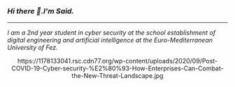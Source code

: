 ###  *Hi there 👋.I'm Said.* 
---

   *I am a 2nd year student in cyber security at the school establishment of digital engineering and artificial intelligence* 
   *at the Euro-Mediterranean University of Fez.*


<p align="center">
  https://1178133041.rsc.cdn77.org/wp-content/uploads/2020/09/Post-COVID-19-Cyber-security-%E2%80%93-How-Enterprises-Can-Combat-the-New-Threat-Landscape.jpg
</p>


<!--



**saidelouardi/saidelouardi** is a ✨ _special_ ✨ repository because its `README.md` (this file) appears on your GitHub profile.

Here are some ideas to get you started:

- 🔭 I’m currently working on ...
- 🌱 I’m currently learning ...
- 👯 I’m looking to collaborate on ...
- 🤔 I’m looking for help with ...
- 💬 Ask me about ...
- 📫 How to reach me: ...
- 😄 Pronouns: ...
- ⚡ Fun fact: ...
-->
